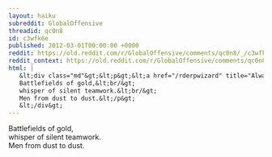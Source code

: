 ```yaml
---
layout: haiku
subreddit: GlobalOffensive
threadid: qc0n8
id: c3wfk6e
published: 2012-03-01T00:00:00 +0000
reddit: https://old.reddit.com/r/GlobalOffensive/comments/qc0n8/_/c3wfk6e
reddit_context: https://old.reddit.com/r/GlobalOffensive/comments/qc0n8/_/c3wfk6e?context=3
html: |
   &lt;div class="md"&gt;&lt;p&gt;&lt;a href="/rderpwizard" title="Always Relevant / Magic Of Friendship&amp;#39;s Success / Paper Bag Princess"&gt;&lt;/a&gt;
   Battlefields of gold,&lt;br/&gt;
   whisper of silent teamwork.&lt;br/&gt;
   Men from dust to dust.&lt;/p&gt;
   &lt;/div&gt;
---
```


[](/rderpwizard "Always Relevant / Magic Of Friendship's Success / Paper Bag Princess")
Battlefields of gold,  
whisper of silent teamwork.  
Men from dust to dust.